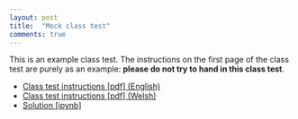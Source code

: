 ```yaml
---
layout: post
title:  "Mock class test"
comments: true
---
```


This is an example class test. The instructions on the first page of the class
test are purely as an example: **please do not try to hand in this class test**.

- [Class test instructions [pdf] (English)]({{site.baseurl}}/assets/classtests/mock/main.pdf)
- [Class test instructions [pdf] (Welsh)]({{site.baseurl}}/assets/classtests/mock/prif.pdf)
- [Solution
  [ipynb]](https://gist.github.com/drvinceknight/bb4c676f76e3631afbf6732a17f8f6dd)
